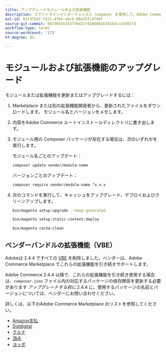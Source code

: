 ```yaml
---
title: アップグレードモジュールおよび拡張機能
description: コマンドラインインターフェイスと Composer を使用して、Adobe Commerce モジュールと拡張機能をアップグレードします。
exl-id: 017d75df-fd21-4fb4-abc9-80a35fc47d0f
source-git-commit: 987d65b52437fbd21f41600bb5741b3cc43d01f3
workflow-type: tm+mt
source-wordcount: '173'
ht-degree: 0%

---
```


# モジュールおよび拡張機能のアップグレード

モジュールまたは拡張機能を更新またはアップグレードするには：

1. Marketplace または別の拡張機能開発者から、更新されたファイルをダウンロードします。 モジュール名とバージョンをメモします。

1. 内容をAdobe Commerce ルートインストールディレクトリに書き出します。

1. モジュール用の Composer パッケージが存在する場合は、次のいずれかを実行します。

   モジュール名ごとのアップデート：

   ```bash
   composer update vendor/module-name
   ```

   バージョンごとのアップデート：

   ```bash
   composer require vendor/module-name ^x.x.x
   ```

1. 次のコマンドを実行して、キャッシュをアップグレード、デプロイおよびクリーンアップします。

   ```bash
   bin/magento setup:upgrade --keep-generated
   ```

   ```bash
   bin/magento setup:static-content:deploy
   ```

   ```bash
   bin/magento cache:clean
   ```

## ベンダーバンドルの拡張機能（VBE）

Adobeは 2.4.4 ですべての [VBE](https://experienceleague.adobe.com/ja/docs/commerce-operations/upgrade-guide/modules/upgrade) を削除しました。ベンダーは、Adobe Commerce Marketplace でこれらの拡張機能を引き続きサポートします。

Adobe Commerce 2.4.4 以降で、これらの拡張機能を引き続き使用する場合は、`composer.json` ファイル内の対応するパッケージの依存関係を更新する必要があります _アップグレードする前に_ 2.4.4 に。使用するパッケージの名前とバージョンについては、ベンダーにお問い合わせください。

詳しくは、以下のAdobe Commerce Marketplace のリストを参照してください。

- [Amazon支払 ](https://marketplace.magento.com/amzn-amazon-pay-magento-2-module.html)
- [Dotdigital](https://marketplace.magento.com/dotdigital-dotdigital-magento2-os-package.html)
- [ クルナ ](https://marketplace.magento.com/klarna-m2-klarna.html)
- [ 頂点 ](https://marketplace.magento.com/vertexinc-vertex-tax-module.html)
- [ ヨッポ ](https://marketplace.magento.com/yotpo-module-yotpo.html)
